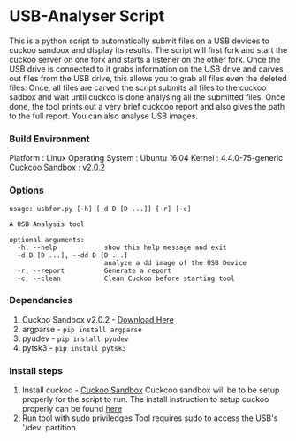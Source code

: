 # USB-Analyser Script

This is a python script to automatically submit files on a USB devices to cuckoo sandbox and display its results. 
The script will first fork and start the cuckoo server on one fork and starts a listener on the other fork. Once the USB drive is connected to it grabs information on the USB drive and carves out files from the USB drive, this allows you to grab all files even the deleted files. Once, all files are carved the script submits all files to the cuckoo sadbox and wait until cuckoo is done analysing all the submitted files. Once done, the tool prints out a very brief cuckcoo report and also gives the path to the full report. You can also analyse USB images.

### Build Environment
Platform : Linux
Operating System : Ubuntu 16.04
Kernel : 4.4.0-75-generic
Cuckcoo Sandbox : v2.0.2 

### Options
```
usage: usbfor.py [-h] [-d D [D ...]] [-r] [-c]

A USB Analysis tool

optional arguments:
  -h, --help            show this help message and exit
  -d D [D ...], --dd D [D ...]
                        analyze a dd image of the USB Device
  -r, --report          Generate a report
  -c, --clean           Clean Cuckoo before starting tool
```
### Dependancies

1. Cuckoo Sandbox v2.0.2 - [Download Here](https://cuckoosandbox.org/)
2. argparse - ```pip install argparse```
3. pyudev - ```pip install pyudev```
4. pytsk3 - ```pip install pytsk3```

### Install steps

1. Install cuckoo - [Cuckoo Sandbox](https://cuckoosandbox.org/)
   Cuckcoo sandbox will be to be setup properly for the script to run. 
   The install instruction to setup cuckoo properly can be found [here](http://docs.cuckoosandbox.org/en/latest/installation/)
2. Run tool with sudo priviledges
   Tool requires sudo to access the USB's '/dev' partition.
